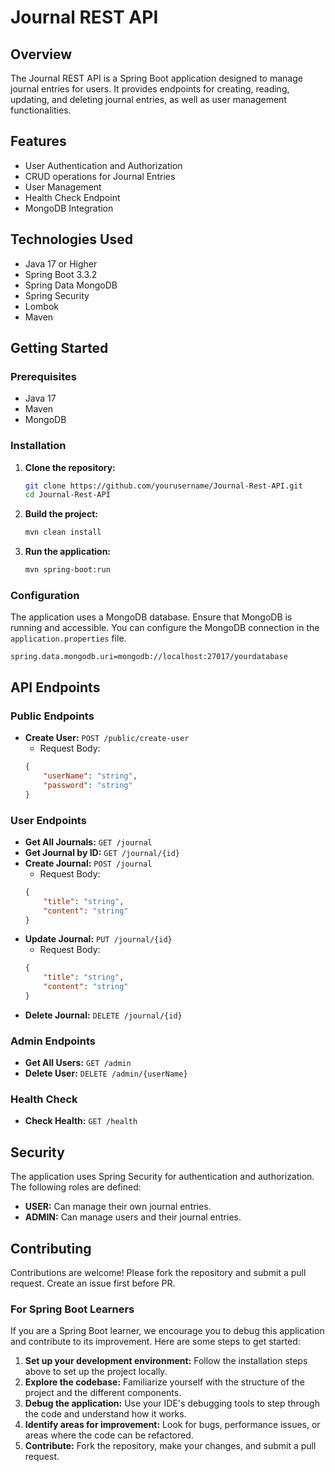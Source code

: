 

# Journal REST API

## Overview
The Journal REST API is a Spring Boot application designed to manage journal entries for users. It provides endpoints for creating, reading, updating, and deleting journal entries, as well as user management functionalities.

## Features
- User Authentication and Authorization
- CRUD operations for Journal Entries
- User Management
- Health Check Endpoint
- MongoDB Integration

## Technologies Used
- Java 17 or Higher
- Spring Boot 3.3.2
- Spring Data MongoDB
- Spring Security
- Lombok
- Maven

## Getting Started

### Prerequisites
- Java 17
- Maven
- MongoDB

### Installation

1. **Clone the repository:**
    ```sh
    git clone https://github.com/yourusername/Journal-Rest-API.git
    cd Journal-Rest-API
    ```

2. **Build the project:**
    ```sh
    mvn clean install
    ```

3. **Run the application:**
    ```sh
    mvn spring-boot:run
    ```

### Configuration
The application uses a MongoDB database. Ensure that MongoDB is running and accessible. You can configure the MongoDB connection in the `application.properties` file.

```properties
spring.data.mongodb.uri=mongodb://localhost:27017/yourdatabase
```

## API Endpoints

### Public Endpoints
- **Create User:** `POST /public/create-user`
    - Request Body:
    ```json
    {
        "userName": "string",
        "password": "string"
    }
    ```

### User Endpoints
- **Get All Journals:** `GET /journal`
- **Get Journal by ID:** `GET /journal/{id}`
- **Create Journal:** `POST /journal`
    - Request Body:
    ```json
    {
        "title": "string",
        "content": "string"
    }
    ```
- **Update Journal:** `PUT /journal/{id}`
    - Request Body:
    ```json
    {
        "title": "string",
        "content": "string"
    }
    ```
- **Delete Journal:** `DELETE /journal/{id}`

### Admin Endpoints
- **Get All Users:** `GET /admin`
- **Delete User:** `DELETE /admin/{userName}`

### Health Check
- **Check Health:** `GET /health`

## Security
The application uses Spring Security for authentication and authorization. The following roles are defined:
- **USER:** Can manage their own journal entries.
- **ADMIN:** Can manage users and their journal entries.

## Contributing
Contributions are welcome! Please fork the repository and submit a pull request.
Create an issue first before PR.

### For Spring Boot Learners
If you are a Spring Boot learner, we encourage you to debug this application and contribute to its improvement. Here are some steps to get started:
1. **Set up your development environment:** Follow the installation steps above to set up the project locally.
2. **Explore the codebase:** Familiarize yourself with the structure of the project and the different components.
3. **Debug the application:** Use your IDE's debugging tools to step through the code and understand how it works.
4. **Identify areas for improvement:** Look for bugs, performance issues, or areas where the code can be refactored.
5. **Contribute:** Fork the repository, make your changes, and submit a pull request.